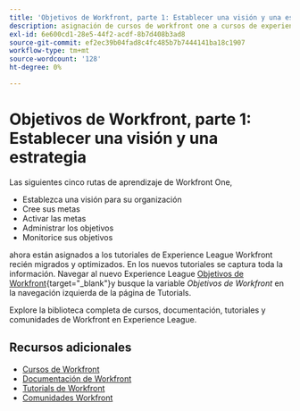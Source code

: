 ```yaml
---
title: 'Objetivos de Workfront, parte 1: Establecer una visión y una estrategia'
description: asignación de cursos de workfront one a cursos de experience league
exl-id: 6e600cd1-28e5-44f2-acdf-8b7d408b3ad8
source-git-commit: ef2ec39b04fad8c4fc485b7b7444141ba18c1907
workflow-type: tm+mt
source-wordcount: '128'
ht-degree: 0%

---
```


# Objetivos de Workfront, parte 1: Establecer una visión y una estrategia

Las siguientes cinco rutas de aprendizaje de Workfront One,

* Establezca una visión para su organización
* Cree sus metas
* Activar las metas
* Administrar los objetivos
* Monitorice sus objetivos

ahora están asignados a los tutoriales de Experience League Workfront recién migrados y optimizados.  En los nuevos tutoriales se captura toda la información. Navegar al nuevo Experience League [Objetivos de Workfront](https://experienceleague.adobe.com/docs/workfront-learn/tutorials-workfront/workfront-goals/establish-a-vision-and-strategy/align-groups-and-teams-to-the-strategy.html?lang=en){target="_blank"}y busque la variable *Objetivos de Workfront* en la navegación izquierda de la página de Tutorials.

Explore la biblioteca completa de cursos, documentación, tutoriales y comunidades de Workfront en Experience League.

## Recursos adicionales

* [Cursos de Workfront](https://experienceleague.adobe.com/?lang=en&amp;Solution=Workfront#courses)
* [Documentación de Workfront](https://experienceleague.adobe.com/docs/workfront.html)
* [Tutorials de Workfront](https://experienceleague.adobe.com/docs/workfront-learn/tutorials-workfront/home.html)
* [Comunidades Workfront](https://experienceleaguecommunities.adobe.com/t5/workfront/ct-p/workfront)
